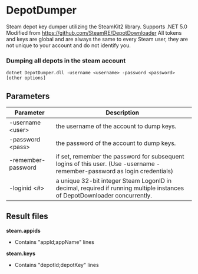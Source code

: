 DepotDumper
===============

Steam depot key dumper utilizing the SteamKit2 library. Supports .NET 5.0
Modified from https://github.com/SteamRE/DepotDownloader
All tokens and keys are global and are always the same to every Steam user, they are not unique to your account and do not identify you.

### Dumping all depots in the steam account
```
dotnet DepotDumper.dll -username <username> -password <password> [other options]
```

## Parameters

Parameter | Description
--------- | -----------
-username \<user>		| the username of the account to dump keys.
-password \<pass>		| the password of the account to dump keys.
-remember-password		| if set, remember the password for subsequent logins of this user. (Use -username <username> -remember-password as login credentials)
-loginid \<#>			| a unique 32-bit integer Steam LogonID in decimal, required if running multiple instances of DepotDownloader concurrently. 

## Result files
**steam.appids**
* Contains "appId;appName" lines

**steam.keys**
* Contains "depotId;depotKey" lines

